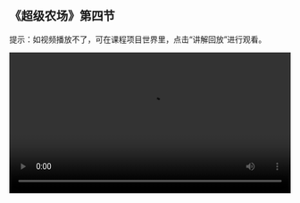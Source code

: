 ## 《超级农场》第四节
 
提示：如视频播放不了，可在课程项目世界里，点击“讲解回放”进行观看。
 
<video width="100%" controls controlslist="nodownload nofullscreen noremoteplayback" disablePictureInPicture>
  <source src="https://api.keepwork.com/ts-storage/siteFiles/22523/raw#x1_超级农场L4.webm" type="video/webm" />
  <source src="https://api.keepwork.com/ts-storage/siteFiles/22522/raw#x1_超级农场L4.mp4" type="video/mp4" />
   
  你的浏览器不支持播放
</video>
<style>
video::-webkit-media-controls-fullscreen-button { display: none; } 
</style>

## 步骤一

通过前面三节课的学习
相信大家都掌握了如何在帕拉卡里面搭建农场
以及在农场里种植各种各样的农作物
大家可以在自己的世界中规划出一片片种植区
在不同的种植区种植不同的农作物
这样你就拥有了一个超级农场啦
超级农场里面当然少不了各种各样的农作物
在我们的资源库里面就有很多农作物模型可供选择
我们点击资源按钮，打开资源库
在这里输入关键词：玉米
点击搜索
我们选择玉米成熟，并设置为可拖动
鼠标右键把玉米模型放置于场景中
玉米模型有点小，我们把它放大一点
鼠标右键点击玉米模型，拖动小方框
接着我们多复制一些玉米模型出来
好啦，一片玉米种植区就做好了
大家也可以根据实际需求
在资源库中选择合适的素材来优化和丰富自己的超级农场哦
快去试试吧 


### 步骤二

赠人玫瑰，手留余香
学会赞美，是一种美德
当我们发现一个优秀作品的时候
我们可以为作品点赞，来表达我们的欣赏，鼓励作者做得更好
下面我们一起来看看如何给作品点赞吧

大家好!我是帕帕
同学们知道帕拉卡里面如何给作品点赞吗？
那么我来告诉大家！
首先我们得确保自己的作品已经保存并上传分享了
点击屏幕右上角的 系统设置 按钮
选择 分享世界
我们先点击 保存 按钮，确保世界内容已经保存
接着点击 上传分享 
这时候系统就会把我们的作品数据上传到服务器
上传成功后，如图中红框所示，这个数字就是我们的作品ID
有了作品ID，我们就可以邀请朋友们给自己的作品点赞啦
把作品ID告诉朋友，让朋友在这里输入我们的作品ID，点击打开
等朋友进入这个作品世界后
在屏幕的右上角就会有收藏和点赞的图标
点击 点赞 按钮，就可以给作品点赞以此来鼓励作者
也可以点击 收藏 按钮，把作品收藏起来
这里显示的数字代表了这个作品被收藏和点赞的数量
收藏和点赞的数量越高说明你的作品越优秀哦
快去邀请朋友们给你的作品点赞吧
当然啦，你也别忘了给身边朋友的作品点赞哦
